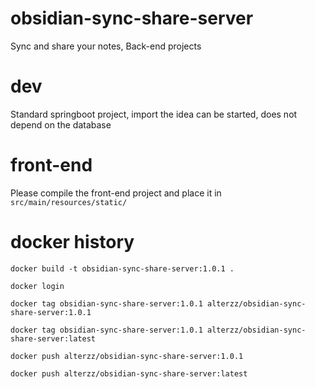 # obsidian-sync-share-server

Sync and share your notes, Back-end projects



# dev

Standard springboot project, import the idea can be started, does not depend on the database


# front-end

Please compile the front-end project and place it in `src/main/resources/static/`


# docker history
```shell
docker build -t obsidian-sync-share-server:1.0.1 .

docker login

docker tag obsidian-sync-share-server:1.0.1 alterzz/obsidian-sync-share-server:1.0.1

docker tag obsidian-sync-share-server:1.0.1 alterzz/obsidian-sync-share-server:latest

docker push alterzz/obsidian-sync-share-server:1.0.1

docker push alterzz/obsidian-sync-share-server:latest

```


